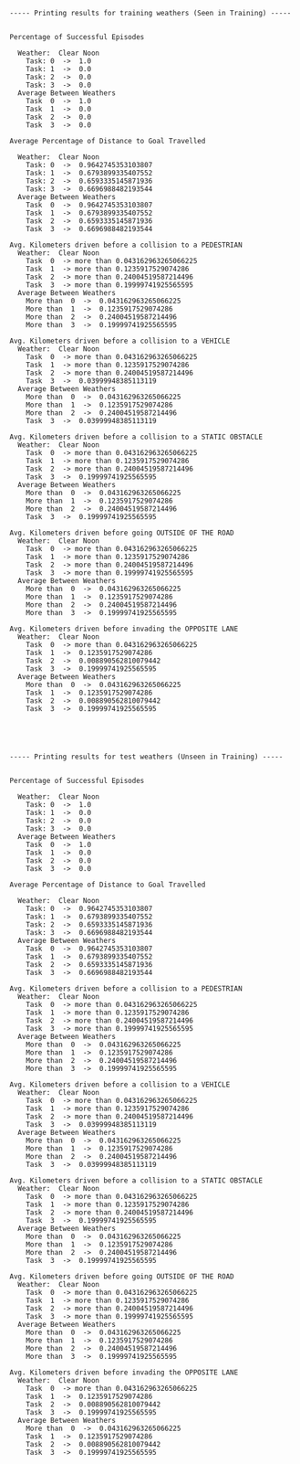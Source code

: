     ----- Printing results for training weathers (Seen in Training) -----
    
    
    Percentage of Successful Episodes
    
      Weather:  Clear Noon
        Task: 0  ->  1.0
        Task: 1  ->  0.0
        Task: 2  ->  0.0
        Task: 3  ->  0.0
      Average Between Weathers
        Task  0  ->  1.0
        Task  1  ->  0.0
        Task  2  ->  0.0
        Task  3  ->  0.0
    
    Average Percentage of Distance to Goal Travelled 
    
      Weather:  Clear Noon
        Task: 0  ->  0.9642745353103807
        Task: 1  ->  0.6793899335407552
        Task: 2  ->  0.6593335145871936
        Task: 3  ->  0.6696988482193544
      Average Between Weathers
        Task  0  ->  0.9642745353103807
        Task  1  ->  0.6793899335407552
        Task  2  ->  0.6593335145871936
        Task  3  ->  0.6696988482193544
    
    Avg. Kilometers driven before a collision to a PEDESTRIAN
      Weather:  Clear Noon
        Task  0  -> more than 0.043162963265066225
        Task  1  -> more than 0.1235917529074286
        Task  2  -> more than 0.24004519587214496
        Task  3  -> more than 0.19999741925565595
      Average Between Weathers
        More than  0  ->  0.043162963265066225
        More than  1  ->  0.1235917529074286
        More than  2  ->  0.24004519587214496
        More than  3  ->  0.19999741925565595
    
    Avg. Kilometers driven before a collision to a VEHICLE
      Weather:  Clear Noon
        Task  0  -> more than 0.043162963265066225
        Task  1  -> more than 0.1235917529074286
        Task  2  -> more than 0.24004519587214496
        Task  3  ->  0.03999948385113119
      Average Between Weathers
        More than  0  ->  0.043162963265066225
        More than  1  ->  0.1235917529074286
        More than  2  ->  0.24004519587214496
        Task  3  ->  0.03999948385113119
    
    Avg. Kilometers driven before a collision to a STATIC OBSTACLE
      Weather:  Clear Noon
        Task  0  -> more than 0.043162963265066225
        Task  1  -> more than 0.1235917529074286
        Task  2  -> more than 0.24004519587214496
        Task  3  ->  0.19999741925565595
      Average Between Weathers
        More than  0  ->  0.043162963265066225
        More than  1  ->  0.1235917529074286
        More than  2  ->  0.24004519587214496
        Task  3  ->  0.19999741925565595
    
    Avg. Kilometers driven before going OUTSIDE OF THE ROAD
      Weather:  Clear Noon
        Task  0  -> more than 0.043162963265066225
        Task  1  -> more than 0.1235917529074286
        Task  2  -> more than 0.24004519587214496
        Task  3  -> more than 0.19999741925565595
      Average Between Weathers
        More than  0  ->  0.043162963265066225
        More than  1  ->  0.1235917529074286
        More than  2  ->  0.24004519587214496
        More than  3  ->  0.19999741925565595
    
    Avg. Kilometers driven before invading the OPPOSITE LANE
      Weather:  Clear Noon
        Task  0  -> more than 0.043162963265066225
        Task  1  ->  0.1235917529074286
        Task  2  ->  0.008890562810079442
        Task  3  ->  0.19999741925565595
      Average Between Weathers
        More than  0  ->  0.043162963265066225
        Task  1  ->  0.1235917529074286
        Task  2  ->  0.008890562810079442
        Task  3  ->  0.19999741925565595
    
    
    
    
    
    ----- Printing results for test weathers (Unseen in Training) -----
    
    
    Percentage of Successful Episodes
    
      Weather:  Clear Noon
        Task: 0  ->  1.0
        Task: 1  ->  0.0
        Task: 2  ->  0.0
        Task: 3  ->  0.0
      Average Between Weathers
        Task  0  ->  1.0
        Task  1  ->  0.0
        Task  2  ->  0.0
        Task  3  ->  0.0
    
    Average Percentage of Distance to Goal Travelled 
    
      Weather:  Clear Noon
        Task: 0  ->  0.9642745353103807
        Task: 1  ->  0.6793899335407552
        Task: 2  ->  0.6593335145871936
        Task: 3  ->  0.6696988482193544
      Average Between Weathers
        Task  0  ->  0.9642745353103807
        Task  1  ->  0.6793899335407552
        Task  2  ->  0.6593335145871936
        Task  3  ->  0.6696988482193544
    
    Avg. Kilometers driven before a collision to a PEDESTRIAN
      Weather:  Clear Noon
        Task  0  -> more than 0.043162963265066225
        Task  1  -> more than 0.1235917529074286
        Task  2  -> more than 0.24004519587214496
        Task  3  -> more than 0.19999741925565595
      Average Between Weathers
        More than  0  ->  0.043162963265066225
        More than  1  ->  0.1235917529074286
        More than  2  ->  0.24004519587214496
        More than  3  ->  0.19999741925565595
    
    Avg. Kilometers driven before a collision to a VEHICLE
      Weather:  Clear Noon
        Task  0  -> more than 0.043162963265066225
        Task  1  -> more than 0.1235917529074286
        Task  2  -> more than 0.24004519587214496
        Task  3  ->  0.03999948385113119
      Average Between Weathers
        More than  0  ->  0.043162963265066225
        More than  1  ->  0.1235917529074286
        More than  2  ->  0.24004519587214496
        Task  3  ->  0.03999948385113119
    
    Avg. Kilometers driven before a collision to a STATIC OBSTACLE
      Weather:  Clear Noon
        Task  0  -> more than 0.043162963265066225
        Task  1  -> more than 0.1235917529074286
        Task  2  -> more than 0.24004519587214496
        Task  3  ->  0.19999741925565595
      Average Between Weathers
        More than  0  ->  0.043162963265066225
        More than  1  ->  0.1235917529074286
        More than  2  ->  0.24004519587214496
        Task  3  ->  0.19999741925565595
    
    Avg. Kilometers driven before going OUTSIDE OF THE ROAD
      Weather:  Clear Noon
        Task  0  -> more than 0.043162963265066225
        Task  1  -> more than 0.1235917529074286
        Task  2  -> more than 0.24004519587214496
        Task  3  -> more than 0.19999741925565595
      Average Between Weathers
        More than  0  ->  0.043162963265066225
        More than  1  ->  0.1235917529074286
        More than  2  ->  0.24004519587214496
        More than  3  ->  0.19999741925565595
    
    Avg. Kilometers driven before invading the OPPOSITE LANE
      Weather:  Clear Noon
        Task  0  -> more than 0.043162963265066225
        Task  1  ->  0.1235917529074286
        Task  2  ->  0.008890562810079442
        Task  3  ->  0.19999741925565595
      Average Between Weathers
        More than  0  ->  0.043162963265066225
        Task  1  ->  0.1235917529074286
        Task  2  ->  0.008890562810079442
        Task  3  ->  0.19999741925565595
